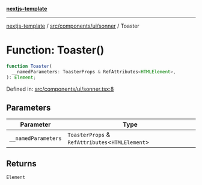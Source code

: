 [**nextjs-template**](../../../../../README.md)

---

[nextjs-template](../../../../../README.md) / [src/components/ui/sonner](../README.md) / Toaster

# Function: Toaster()

```ts
function Toaster(
  __namedParameters: ToasterProps & RefAttributes<HTMLElement>,
): Element;
```

Defined in: [src/components/ui/sonner.tsx:8](https://github.com/Its-Satyajit/nextjs-template/blob/a020f2e64682696d16eea8be5c54d400aa09764e/src/components/ui/sonner.tsx#L8)

## Parameters

| Parameter           | Type                                              |
| ------------------- | ------------------------------------------------- |
| `__namedParameters` | `ToasterProps` & `RefAttributes`\<`HTMLElement`\> |

## Returns

`Element`
